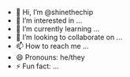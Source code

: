 - 👋 Hi, I’m @shinethechip
- 👀 I’m interested in ...
- 🌱 I’m currently learning ...
- 💞️ I’m looking to collaborate on ...
- 📫 How to reach me ...
- 😄 Pronouns: he/they
- ⚡ Fun fact: ...

<!---
shinethechip/shinethechip is a ✨ special ✨ repository because its `README.md` (this file) appears on your GitHub profile.
You can click the Preview link to take a look at your changes.
--->
